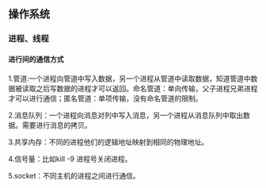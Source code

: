 ## 操作系统

### 进程、线程

#### 进行间的通信方式

1.管道:一个进程向管道中写入数据，另一个进程从管道中读取数据，知道管道中数据被读取之后写数据的进程才可以返回。命名管道：单向传输，父子进程兄弟进程才可以进行通信；匿名管道：单项传输，没有命名管道的限制。

2.消息队列：一个进程向消息对列中写入消息，另一个进程从消息队列中取出数据。需要进行消息的拷贝。

3.共享内存：不同的进程他们的逻辑地址映射到相同的物理地址。

4.信号量：比如kill -9 进程号关闭进程。

5.socket：不同主机的进程之间进行通信。